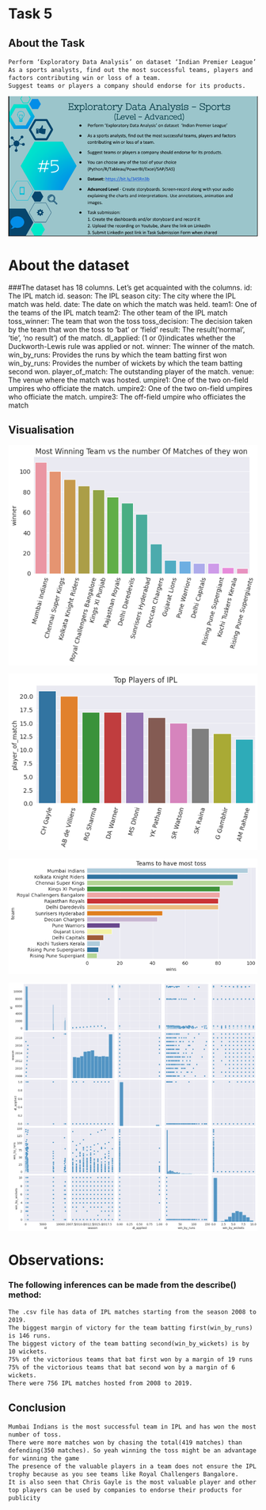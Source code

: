 # Task 5
## About the Task

	Perform ‘Exploratory Data Analysis’ on dataset ‘Indian Premier League’
	As a sports analysts, find out the most successful teams, players and factors contributing win or loss of a team.
	Suggest teams or players a company should endorse for its products.

![Task5](https://github.com/voldemortuk/Data-Science-and-Business-Analytics-Internship/blob/main/TASK5/Task5.png)

# About the dataset
###The dataset has 18 columns. Let’s get acquainted with the columns.
	id: The IPL match id.
	season: The IPL season
	city: The city where the IPL match was held.
	date: The date on which the match was held.
	team1: One of the teams of the IPL match
	team2: The other team of the IPL match
	toss_winner: The team that won the toss
	toss_decision: The decision taken by the team that won the toss to ‘bat’ or ‘field’
	result: The result(‘normal’, ‘tie’, ‘no result’) of the match.
	dl_applied: (1 or 0)indicates whether the Duckworth-Lewis rule was applied or not.
	winner: The winner of the match.
	win_by_runs: Provides the runs by which the team batting first won
	win_by_runs: Provides the number of wickets by which the team batting second won.
	player_of_match: The outstanding player of the match.
	venue: The venue where the match was hosted.
	umpire1: One of the two on-field umpires who officiate the match.
	umpire2: One of the two on-field umpires who officiate the match.
	umpire3: The off-field umpire who officiates the match

## Visualisation

![Task5](https://github.com/voldemortuk/Data-Science-and-Business-Analytics-Internship/blob/main/TASK5/Teams.png)

![Task5](https://github.com/voldemortuk/Data-Science-and-Business-Analytics-Internship/blob/main/TASK5/top_players_ipl.png)


![Task5](https://github.com/voldemortuk/Data-Science-and-Business-Analytics-Internship/blob/main/TASK5/toss.png)



![Task5](https://github.com/voldemortuk/Data-Science-and-Business-Analytics-Internship/blob/main/TASK5/visualise.png)

# Observations:
### The following inferences can be made from the describe() method:
	The .csv file has data of IPL matches starting from the season 2008 to 2019.
	The biggest margin of victory for the team batting first(win_by_runs) is 146 runs.
	The biggest victory of the team batting second(win_by_wickets) is by 10 wickets.
	75% of the victorious teams that bat first won by a margin of 19 runs
	75% of the victorious teams that bat second won by a margin of 6 wickets.
	There were 756 IPL matches hosted from 2008 to 2019.

## Conclusion
	Mumbai Indians is the most successful team in IPL and has won the most number of toss.
	There were more matches won by chasing the total(419 matches) than defending(350 matches). So yeah winning the toss might be an advantage for winning the game
	The presence of the valuable players in a team does not ensure the IPL trophy because as you see teams like Royal Challengers Bangalore.
	It is also seen that Chris Gayle is the most valuable player and other top players can be used by companies to endorse their products for publicity
